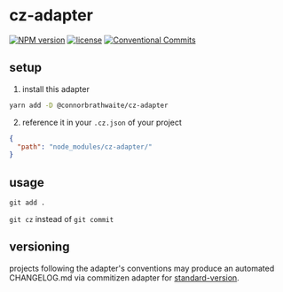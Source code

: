# cz-adapter

[![NPM version](https://img.shields.io/npm/v/standard-version.svg)](https://www.npmjs.com/package/@connorbrathwaite/cz-adapter) [![license](https://img.shields.io/github/license/mashape/apistatus.svg)](https://github.com/connorbrathwaite/cz-adapter) [![Conventional Commits](https://img.shields.io/badge/Conventional%20Commits-1.0.0-yellow.svg)](https://conventionalcommits.org)

## setup

1. install this adapter
```sh
yarn add -D @connorbrathwaite/cz-adapter
```

2. reference it in your `.cz.json` of your project
```json
{
  "path": "node_modules/cz-adapter/"
}
```

## usage

`git add .`

`git cz` instead of `git commit`

## versioning

projects following the adapter's conventions may produce an automated CHANGELOG.md via commitizen adapter for [standard-version](https://github.com/conventional-changelog/standard-version).
